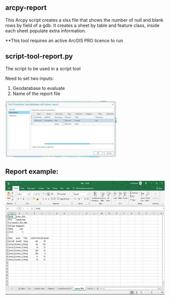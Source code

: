 ## arcpy-report

<p>This Arcpy script creates a xlsx file that shows the number of null and blank rows by field of a gdb. It creates a sheet by table and feature class, inside each sheet populate extra information.</p>

<p>**This tool requires an active ArcGIS PRO licence to run</p>

## script-tool-report.py

<p>The script to be used in a script tool</p>

<p>Need to set two inputs:</p>
<ol>
<li>Geodatabase to evaluate</li>
<li>Name of the report file</li>
</ol>
<img src="https://github.com/luishromero/arcpy-report/blob/master/params-img.JPG" alt="Params Capture" height="180">

## Report example:
<img src="https://github.com/luishromero/arcpy-report/blob/master/report-img.JPG" alt="Report Capture" height="360">
